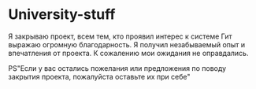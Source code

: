 # University-stuff

Я закрываю проект, всем тем, кто проявил интерес к системе Гит выражаю огромную благодарность.
Я получил незабываемый опыт и впечатления от проекта. К сожалению мои ожидания не оправдались.

PS"Если у вас остались пожелания или предложения по поводу закрытия проекта, пожалуйста оставьте их при себе"
